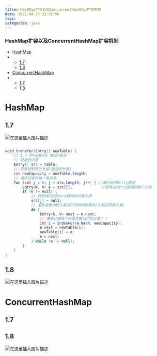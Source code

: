 ```yaml
---
title: HashMap扩容以及ConcurrentHashMap扩容机制
date: 2021-08-23 22:32:56
tags: 
categories: java
---
```


<!--more-->

### HashMap扩容以及ConcurrentHashMap扩容机制

- [HashMap](#HashMap_2)
- - [1.7](#17_3)
  - [1.8](#18_34)
- [ConcurrentHashMap](#ConcurrentHashMap_36)
- - [1.7](#17_37)
  - [1.8](#18_39)

# HashMap

## 1.7

![在这里插入图片描述](https://img-blog.csdnimg.cn/ac479a76afd344c5ba8eba69892a3a54.png?x-oss-process=image/watermark,type_ZmFuZ3poZW5naGVpdGk,shadow_10,text_aHR0cHM6Ly9ibG9nLmNzZG4ubmV0L3FxXzIxMDQwNTU5,size_16,color_FFFFFF,t_70)

```java

void transfer(Entry[] newTable) {    
    // 1.7 的hashmap 数组+链表
    // 获取到旧表
    Entry[] src = table;
    // 获取到新表的长度(数组的长度)
    int newCapacity = newTable.length;    
    // 遍历旧表的每一条链表
    for (int j = 0; j < src.length; j++) { //遍历旧的Entry数组    
        Entry<K, V> e = src[j];             //取得旧Entry数组的每个元素    
        if (e != null) {   
            // 释放掉旧的Entry数组的对象引用
            src[j] = null;
            // 遍历链表中的元素进行转移到新表中(头插法转移元素)
            do {    
                Entry<K, V> next = e.next;  
                // 重新计算每个元素在数组中的位置！！      
                int i = indexFor(e.hash, newCapacity); 
                e.next = newTable[i];
                newTable[i] = e;
                e = next;
            } while (e != null);    
        }    
    }    
}  

```

## 1.8

![在这里插入图片描述](https://img-blog.csdnimg.cn/b25570573d654027bddd648f909f0abf.png?x-oss-process=image/watermark,type_ZmFuZ3poZW5naGVpdGk,shadow_10,text_aHR0cHM6Ly9ibG9nLmNzZG4ubmV0L3FxXzIxMDQwNTU5,size_16,color_FFFFFF,t_70)

# ConcurrentHashMap

## 1.7

## 1.8

![在这里插入图片描述](https://img-blog.csdnimg.cn/22b50be5f1c04ee79315b1e643f606b7.png?x-oss-process=image/watermark,type_ZmFuZ3poZW5naGVpdGk,shadow_10,text_aHR0cHM6Ly9ibG9nLmNzZG4ubmV0L3FxXzIxMDQwNTU5,size_16,color_FFFFFF,t_70)